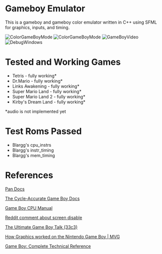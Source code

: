 # Gameboy Emulator
This is a gameboy and gameboy color emulator written in C++ using SFML for graphics, inputs, and timing.  

![ColorGameBoyMode](https://raw.githubusercontent.com/rC5HUaxv9j/GameboyEmulator/master/ScreenShots/EZ0CD5oIpv.png)
![ColorGameBoyMode](https://raw.githubusercontent.com/rC5HUaxv9j/GameboyEmulator/master/ScreenShots/HmqN77LLFV.png)
![GameBoyVideo](https://raw.githubusercontent.com/rC5HUaxv9j/GameboyEmulator/master/ScreenShots/jw2vyUk991.gif)
![DebugWindows](https://raw.githubusercontent.com/rC5HUaxv9j/GameboyEmulator/master/ScreenShots/M30EvgIInP.png)

# Tested and Working Games

* Tetris - fully working\*
* Dr.Mario - fully working\*
* Links Awakening - fully working\*
* Super Mario Land - fully working\*
* Super Mario Land 2 - fully working\*
* Kirby's Dream Land - fully working\*

\*audio is not implemented yet

# Test Roms Passed
* Blargg's cpu_instrs
* Blargg's instr_timing
* Blargg's mem_timing

# References
[Pan Docs](https://gbdev.io/pandocs/)

[The Cycle-Accurate Game Boy Docs](https://raw.githubusercontent.com/AntonioND/giibiiadvance/master/docs/TCAGBD.pdf)

[Game Boy CPU Manual](http://marc.rawer.de/Gameboy/Docs/GBCPUman.pdf)

[Reddit comment about screen disable](https://www.reddit.com/r/Gameboy/comments/a1c8h0/what_happens_when_a_gameboy_screen_is_disabled/eap4f8c/)

[The Ultimate Game Boy Talk (33c3)](https://www.youtube.com/watch?v=HyzD8pNlpwI)

[How Graphics worked on the Nintendo Game Boy | MVG](https://www.youtube.com/watch?v=zQE1K074v3s)

[Game Boy: Complete Technical Reference](https://gekkio.fi/files/gb-docs/gbctr.pdf)
